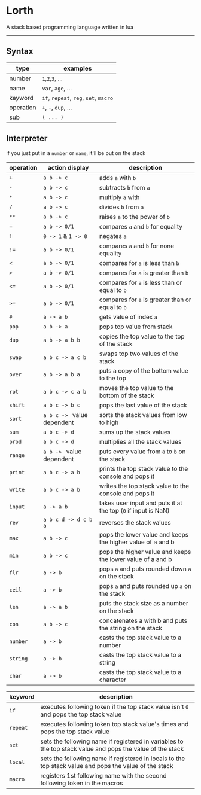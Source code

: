 # Lorth
A stack based programming language written in lua

---
## Syntax

| type                 | examples                              |
|----------------------|---------------------------------------|
| number               | `1`,`2`,`3`, ...                      |
| name                 | `var`, `age`, ...                     |
| keyword              | `if`, `repeat`, `reg`, `set`, `macro` |
| operation            | `+`, `-`, `dup`, ...                  |
| sub                  | `( ... )`                             |

## Interpreter
if you just put in a `number` or `name`, it'll be put on the stack

| operation | action display              | description                                                   |
|-----------|-----------------------------|---------------------------------------------------------------|
| `+`       | `a b -> c`                  | adds `a` with `b`                                             |
| `-`       | `a b -> c`                  | subtracts `b` from `a`                                        |
| `*`       | `a b -> c`                  | multiply `a` with                                             |
| `/`       | `a b -> c`                  | divides `b` from `a`                                          |
| `**`      | `a b -> c`                  | raises `a` to the power of `b`                                |
| `=`       | `a b -> 0/1`                | compares `a` and `b` for equality                             |
| `!`       | `0 -> 1` & `1 -> 0`         | negates `a`                                                   |
| `!=`      | `a b -> 0/1`                | compares `a` and `b` for none equality                        |
| `<`       | `a b -> 0/1`                | compares for `a` is less than `b`                             |
| `>`       | `a b -> 0/1`                | compares for `a` is greater than `b`                          |
| `<=`      | `a b -> 0/1`                | compares for `a` is less than or equal to `b`                 |
| `>=`      | `a b -> 0/1`                | compares for `a` is greater than or equal to `b`              |
| `#`       | `a -> a b`                  | gets value of index `a`                                       |
| `pop`     | `a b -> a`                  | pops top value from stack                                     |
| `dup`     | `a b -> a b b`              | copies the top value to the top of the stack                  |
| `swap`    | `a b c -> a c b`            | swaps top two values of the stack                             |
| `over`    | `a b -> a b a`              | puts a copy of the bottom value to the top                    |
| `rot`     | `a b c -> c a b`            | moves the top value to the bottom of the stack                |
| `shift`   | `a b c -> b c`              | pops the last value of the stack                              |
| `sort`    | `a b c -> ` value dependent | sorts the stack values from low to high                       |
| `sum`     | `a b c -> d`                | sums up the stack values                                      |
| `prod`    | `a b c -> d`                | multiplies all the stack values                               |
| `range`   | `a b -> ` value dependent   | puts every value from `a` to `b` on the stack                 |
| `print`   | `a b c -> a b`              | prints the top stack value to the console and pops it         |
| `write`   | `a b c -> a b`              | writes the top stack value to the console and pops it         |
| `input`   | `a -> a b`                  | takes user input and puts it at the top (`0` if input is NaN) |
| `rev`     | `a b c d -> d c b a`        | reverses the stack values                                     |
| `max`     | `a b -> c`                  | pops the lower value and keeps the higher value of a and b    |
| `min`     | `a b -> c`                  | pops the higher value and keeps the lower value of a and b    |
| `flr`     | `a -> b`                    | pops `a` and puts rounded down `a` on the stack               |
| `ceil`    | `a -> b`                    | pops `a` and puts rounded up `a` on the stack                 |
| `len`     | `a -> a b`                  | puts the stack size as a number on the stack                  |
| `con`     | `a b -> c`                  | concatenates a with b and puts the string on the stack        |
| `number`  | `a -> b`                    | casts the top stack value to a number                         |
| `string`  | `a -> b`                    | casts the top stack value to a string                         |
| `char`    | `a -> b`                    | casts the top stack value to a character                      |

| keyword  | description                                                                                                     |
|----------|-----------------------------------------------------------------------------------------------------------------|
| `if`     | executes following token if the top stack value isn't `0` and pops the top stack value                          |
| `repeat` | executes following token top stack value's times and pops the top stack value                                   |
| `set`    | sets the following name if registered in variables to the top stack value and pops the value of the stack       |
| `local`  | sets the following name if registered in locals to the top stack value and pops the value of the stack          |
| `macro`  | registers 1st following name with the second following token in the macros                                      |

